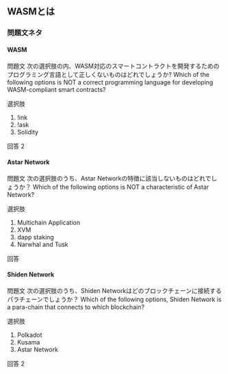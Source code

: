 ## WASMとは


### 問題文ネタ

#### WASM

問題文 次の選択肢の内、WASM対応のスマートコントラクトを開発するためのプログラミング言語として正しくないものはどれでしょうか?
Which of the following options is NOT a correct programming language for developing WASM-compliant smart contracts?

選択肢
1. !ink
2. !ask
3. Solidity

回答 2


#### Astar Network

問題文 次の選択肢のうち、Astar Networkの特徴に該当しないものはどれでしょうか？
Which of the following options is NOT a characteristic of Astar Network?

選択肢
1. Multichain Application
2. XVM
3. dapp staking
4. Narwhal and Tusk

回答

#### Shiden Network

問題文 次の選択肢のうち、Shiden Networkはどのブロックチェーンに接続するパラチェーンでしょうか？
Which of the following options, Shiden Network is a para-chain that connects to which blockchain?

選択肢

1. Polkadot
2. Kusama
3. Astar Network

回答 2